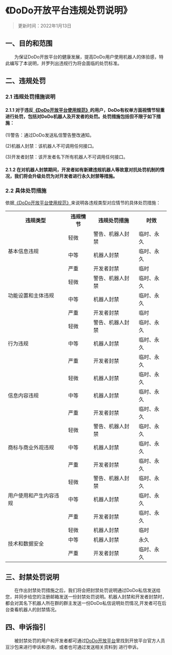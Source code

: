# 《DoDo开放平台违规处罚说明》
>更新时间：2022年1月13日
## 一、目的和范围
&emsp;&emsp;为保证DoDo开放平台的健康发展，提高DoDo用户使用机器人的体验感，特此编写了本说明，并罗列出违规行为将会面临的处罚标准。
## 二、违规处罚
### 2.1 违规处罚措施说明
#### 2.1.1 对于违反[《DoDo开放平台使用规范》](/go/rule/apecification.md)的用户，DoDo有权单方面视情节轻重进行处罚，包括对DoDo机器人及开发者的处罚。处罚措施包括但不限于如下措施：
(1)警告：通过DoDo发送私信警告整改通知。

(2)机器人封禁：该机器人不可调用任何接口。

(3)开发者封禁：该开发者名下所有机器人不可调用任何接口。
#### 2.1.2 在对机器人封禁期间，开发者如有新建违规机器人等故意对抗处罚机制的情况，我们将会升级处罚为对开发者进行永久封禁等措施。
### 2.2 具体处罚措施
依据[《DoDo开放平台使用规范》](/go/rule/apecification.md)来说明各违规类型对应情节的具体处罚措施：
<table v-pre>
<tr>
  <th>违规类型</th>
  <th>违规情节</th>
  <th>违规处罚措施</th>
  <th>时效</th>
 </tr>
  <tr>
   <td rowspan="3">基本信息违规</td>
   <td>轻微</td>
   <td>警告、机器人封禁</td>
   <td>临时、永久</td>
  </tr>
  <tr>
   <td>中等</td>
   <td>机器人封禁</td>
   <td>临时、永久</td>
  </tr>
  <tr>
   <td>严重</td>
   <td>开发者封禁</td>
   <td>临时</td>
  </tr>
  <tr>
   <td rowspan="3">功能设置和主体违规</td>
   <td>轻微</td>
   <td>警告、机器人封禁</td>
   <td>临时、永久</td>
  </tr>
  <tr>
   <td>中等</td>
   <td>机器人封禁</td>
   <td>临时、永久</td>
  </tr>
  <tr>
   <td>严重</td>
   <td>开发者封禁</td>
   <td>临时</td>
  </tr>
  <tr>
   <td rowspan="3">行为违规</td>
   <td>轻微</td>
   <td>警告、机器人封禁</td>
   <td>临时、永久</td>
  </tr>
  <tr>
   <td>中等</td>
   <td>机器人封禁</td>
   <td>临时、永久</td>
  </tr>
  <tr>
   <td>严重</td>
   <td>开发者封禁</td>
   <td>临时、永久</td>
  </tr>
  <tr>
   <td rowspan="3">信息内容违规</td>
   <td>轻微</td>
   <td>机器人封禁</td>
   <td>临时、永久</td>
  </tr>
  <tr>
   <td>中等</td>
   <td>机器人封禁</td>
   <td>临时、永久</td>
  </tr>
  <tr>
   <td>严重</td>
   <td>开发者封禁</td>
   <td>临时、永久</td>
  </tr>
  <tr>
   <td rowspan="3">商标与商业外观违规</td>
   <td>轻微</td>
   <td>警告、机器人封禁</td>
   <td>临时、永久</td>
  </tr>
  <tr>
   <td>中等</td>
   <td>机器人封禁</td>
   <td>临时、永久</td>
  </tr>
  <tr>
   <td>严重</td>
   <td>开发者封禁</td>
   <td>临时、永久</td>
  </tr>
  <tr>
   <td rowspan="3">用户使用和产生内容违规</td>
   <td>轻微</td>
   <td>警告、机器人封禁</td>
   <td>临时、永久</td>
  </tr>
  <tr>
   <td>中等</td>
   <td>机器人封禁</td>
   <td>临时、永久</td>
  </tr>
  <tr>
   <td>严重</td>
   <td>开发者封禁</td>
   <td>临时、永久</td>
  </tr>
  <tr>
   <td rowspan="3">技术和数据安全</td>
   <td>轻微</td>
   <td>机器人封禁</td>
   <td>临时</td>
  </tr>
  <tr>
   <td>中等</td>
   <td>机器人封禁</td>
   <td>永久</td>
  </tr>
  <tr>
   <td>严重</td>
   <td>开发者封禁</td>
   <td>临时、永久</td>
  </tr>
</table>

## 三、封禁处罚说明
&emsp;&emsp;在作出封禁处罚措施之后，我们将会把封禁处罚说明通过DoDo私信发送给您，并同步给您的注册邮箱发送一份封禁处罚说明。机器人封禁和开发者封禁时，都会对其名下机器人所在群的群主发送一份DoDo私信说明处罚情况,开发者可在后台查看机器人的封禁情况。
## 四、申诉指引
&emsp;&emsp;被封禁处罚的用户和开发者都可通过[DoDo开放平台](https://imdodo.com/i?gNo=34753)里找到开放平台官方人员<kbd>豆沙包</kbd>来进行申诉和咨询，或者也可通过发送相关资料到  进行申诉。